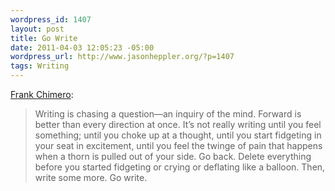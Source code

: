 ```yaml
--- 
wordpress_id: 1407
layout: post
title: Go Write
date: 2011-04-03 12:05:23 -05:00
wordpress_url: http://www.jasonheppler.org/?p=1407
tags: Writing
---
```

[Frank Chimero](http://blog.frankchimero.com/post/4212953701/tweeting-and-writing-and-deflating-like-a-balloon): 

>Writing is chasing a question—an inquiry of the mind. Forward is better than every direction at once. It’s not really writing until you feel something; until you choke up at a thought, until you start fidgeting in your seat in excitement, until you feel the twinge of pain that happens when a thorn is pulled out of your side. Go back. Delete everything before you started fidgeting or crying or deflating like a balloon. Then, write some more. Go write.
